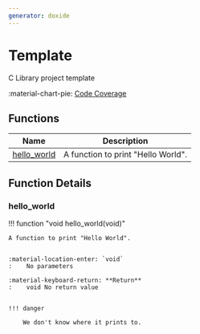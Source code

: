 ```yaml
---
generator: doxide
---
```



# Template

C Library project template

:material-chart-pie: [Code Coverage](coverage/index.md)

## Functions

| Name | Description |
| ---- | ----------- |
| [hello_world](#hello_world) | A function to print "Hello World". |

## Function Details

### hello_world<a name="hello_world"></a>
!!! function "void hello_world(void)"

    A function to print "Hello World".
    
    
    :material-location-enter: `void`
    :    No parameters
        
    :material-keyboard-return: **Return**
    :    void No return value
    
    
    !!! danger
    
        We don't know where it prints to.
    

